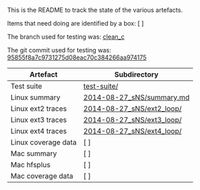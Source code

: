 This is the README to track the state of the various artefacts.

Items that need doing are identified by a box: [ ]

The branch used for testing was: [clean_c](https://bitbucket.org/tomridge/fs/commits/branch/clean_c)

The git commit used for testing was: [95855f8a7c9731275d08eac70c384266aa974175](https://bitbucket.org/tomridge/fs/commits/95855f8a7c9731275d08eac70c384266aa974175)

Artefact            |Subdirectory
--------------------|-------------------------
Test suite          | [test-suite/](test-suite/)
Linux summary       | [2014-08-27_sNS/summary.md](2014-08-27_sNS/summary.md)
Linux ext2 traces   | [2014-08-27_sNS/ext2_loop/](2014-08-27_sNS/ext2_loop/)
Linux ext3 traces   | [2014-08-27_sNS/ext3_loop/](2014-08-27_sNS/ext3_loop/)
Linux ext4 traces   | [2014-08-27_sNS/ext4_loop/](2014-08-27_sNS/ext4_loop/)
Linux coverage data | [ ]
Mac summary         | [ ]
Mac hfsplus         | [ ]
Mac coverage data   | [ ]
